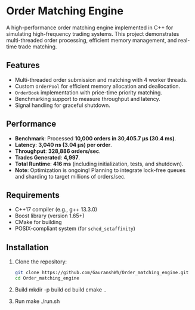 # Order Matching Engine

A high-performance order matching engine implemented in C++ for simulating high-frequency trading systems. This project demonstrates multi-threaded order processing, efficient memory management, and real-time trade matching.

## Features
- Multi-threaded order submission and matching with 4 worker threads.
- Custom `OrderPool` for efficient memory allocation and deallocation.
- `OrderBook` implementation with price-time priority matching.
- Benchmarking support to measure throughput and latency.
- Signal handling for graceful shutdown.

## Performance
- **Benchmark**: Processed **10,000 orders in 30,405.7 µs (30.4 ms)**.
- **Latency**: **3,040 ns (3.04 µs) per order**.
- **Throughput**: **328,886 orders/sec**.
- **Trades Generated**: **4,997**.
- **Total Runtime**: **416 ms** (including initialization, tests, and shutdown).
- **Note**: Optimization is ongoing! Planning to integrate lock-free queues and sharding to target millions of orders/sec.

## Requirements
- C++17 compiler (e.g., g++ 13.3.0)
- Boost library (version 1.65+)
- CMake for building
- POSIX-compliant system (for `sched_setaffinity`)

## Installation
1. Clone the repository:
   ```bash
   git clone https://github.com/GauranshWh/Order_matching_engine.git
   cd Order_matching_engine


2. Build 
   mkdir -p build
   cd build
   cmake ..
   
4. Run
   make
   ./run.sh
